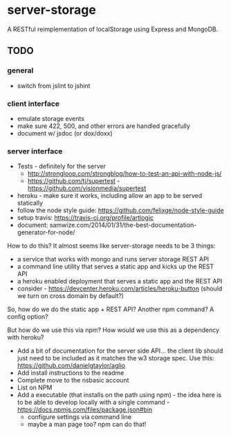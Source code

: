 server-storage
==============

 A RESTful reimplementation of localStorage using Express and MongoDB.

TODO
----

### general

* switch from jslint to jshint

### client interface

* emulate storage events
* make sure 422, 500, and other errors are handled gracefully
* document w/ jsdoc (or dox/doxx)

### server interface

* Tests - definitely for the server
  * http://strongloop.com/strongblog/how-to-test-an-api-with-node-js/
  * https://github.com/tj/supertest - https://github.com/visionmedia/supertest
* heroku - make sure it works, including allow an app to be served statically
* follow the node style guide: https://github.com/felixge/node-style-guide
* setup travis: https://travis-ci.org/profile/artlogic
* document: samwize.com/2014/01/31/the-best-documentation-generator-for-node/

How to do this? It almost seems like server-storage needs to be 3 things:
* a service that works with mongo and runs server storage REST API
* a command line utility that serves a static app and kicks up the REST API
* a heroku enabled deployment that serves a static app and the REST API
* consider - https://devcenter.heroku.com/articles/heroku-button (should we turn on cross domain by default?)

So, how do we do the static app + REST API? Another npm command? A config option?

But how do we use this via npm? How would we use this as a dependency with heroku?


* Add a bit of documentation for the server side API... the client lib should just need to be included as it matches the w3 storage spec.  Use this: https://github.com/danielgtaylor/aglio
* Add install instructions to the readme
* Complete move to the nsbasic account
* List on NPM
* Add a executable (that installs on the path using npm) - the idea here is to be able to develop locally with a single command - https://docs.npmjs.com/files/package.json#bin
  * configure settings via command line
  * maybe a man page too? npm can do that!
